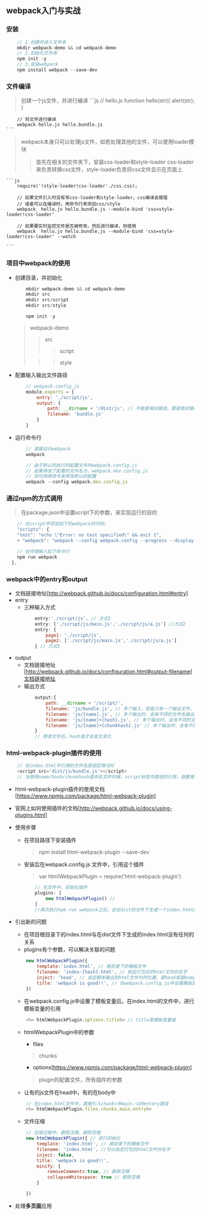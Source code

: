 ## webpack入门与实战

### 安装
```js
	// 1.创建并进入文件夹
	mkdir webpack-demo && cd webpack-demo
	// 2.初始化文件库
	npm init -y
	// 3.安装webpack
	npm install webpack --save-dev
```

### 文件编译
> 创建一个js文件，并进行编译
	```js
		// hello.js
		function hello(str){
			alert(str);
		}

		// 将文件进行编译
		webpack hello.js hello.bundle.js
	```

> webpack本身只可以处理js文件，如若处理其他的文件，可以使用loader模块
>> 首先在相关的文件夹下，安装css-loader和style-loader
>> css-loader 来负责转换css文件，style-loader负责将css文件显示在页面上

	```js
		require('!style-loader!css-loader'./css.css);

		// 如果文件引入时没有写css-loader和style-loader，css编译会报错
		// 或者可以在编译时，用命令行来添加css/style
		webpack	 hello.js hello.bundle.js --module-bind 'css=style-loader!css-loader'

		// 如果要实时监控文件是否被修改，然后进行编译，则使用
		webpack	 hello.js hello.bundle.js --module-bind 'css=style-loader!css-loader' --watch

	```

### 项目中webpack的使用 
+ 创建目录，并初始化
	```js
		mkdir webpack-demo && cd webpack-demo
		mkdir src
		mkdir src/script
		mkdir src/style

		npm init -y
	```
	> webpack-demo
	>> src
	>>> script
	>
	>>> style

+ 配置输入输出文件路径
	```js
		// webpack.config.js
		module.exports = {
			entry: './script/js',
			output: {
				path: __dirname + '/dist/js', // 不能是相对路径，要是绝对路径
				filename: 'bundle.js'
			}
		}
	```
+ 运行命令行
	```js
		// 直接运行webpack
		webpack

		// 由于默认的执行的配置文件时webpack.config.js
		// 如果修改了配置的文件名为，webpack.dev.config.js
		// 则可用用命令来修改默认的配置
		webpack --config webpack.dev.config.js
	```

### 通过npm的方式调用
> 在package.json中设置script下的参数，来实现运行的目的
```js
	// 在script中添加如下的webpack的代码，
	"scripts": {
    "test": "echo \"Error: no test specified\" && exit 1",
    + "webpack": "webpack --config webpack.config --progress --display-modules --colors --display-reasons"

    // 在终端输入如下命令行
    npm run webpack
  },
```

### webpack中的entry和output
+ 文档链接地址[http://webpack.github.io/docs/configuration.html#entry]
+ entry
	- 三种输入方式
		```js
			entry:'./script/js', // 方式1
			entry: ['./script/js/main.js','./script/js/a.js'] //方式2
			entry: {
				page1: './script/js',
				page2: ['./script/js/main.js','./script/js/a.js']
			} // 方式3

		```
+ output
	- 文档链接地址[http://webpack.github.io/docs/configuration.html#output-filename]文档链接地址
	- 输出方式
		```js
			output:{
				path: __dirname + '/script/',
				filename: 'js/bundle.js', // 多个输入，但是只有一个输出文件，有些不合理
				filename: 'js/[name].js', // 多个输出时，会有不同的文件名输出，用各自的name
				filename: 'js/[name]+[hash].js', // 多个输出时，会有不同的文件名输出，用各自的name+hash
				filename: 'js/[name]+[chunkhash].js' // 多个输出时，会有不同的文件名输出，用各自的name+chunkhash
			}
			// 修改文件后，hash值才会发生变化
		```


### html-webpack-plugin插件的使用
```js
	// 在index.html中引用的文件名是固定情况时
	<script src='dist/js/bundle.js'></script>
	// 当使用name/hash/chunkhash值命名文件时候，script标签内路径的引用，就要使用html-webpack-plugin插件
```
+ html-webpack-plugin插件的使用文档[https://www.npmjs.com/package/html-webpack-plugin]
+ 官网上如何使用插件的文档[http://webpack.github.io/docs/using-plugins.html]
+ 使用步骤
	- 在项目路径下安装插件 
		> npm install html-webpack-plugin --save-dev
	- 安装后在webpack.config.js 文件中，引用这个插件
		> var htmlWebpackPlugin = require('html-webpack-plugin')
		```js
			// 在文件中，初始化插件
			plugins: [
				new htmlWebpackPlugin() //
			]
			//再次执行npm run webpack之后，会在dist的文件下生成一个index.htmlde文件
		```
+ 引出新的问题
	- 在项目根目录下的index.html与在dist文件下生成的index.html没有任何的关系
	- plugins有个参数，可以解决关联的问题
	```js
		new htmlWebpackPlugin({
			template:'index.html', // 根目录下的模板文件
			filename: 'index-[hash].html', // 制定打包后的html文件的名字
			inject: 'head', // 自定脚本输出到html文件中的位置，是head或是body标签，若果不使用，则设置为false
			title: 'webpack is good!!', // 在webpack.config.js中设置模版变量值，可以在页面中展示
		})
	```
	- 在webpack.config.js中设置了模板变量后，在index.html的文件中，进行模板变量的引用
	```js
		<%= htmlWebpackPlugin.options.title%> // title是模板变量值
	```

	- htmlWebpackPlugin中的参数
		* files
		> chunks
		* options[https://www.npmjs.com/package/html-webpack-plugin]
		> plugin的配置文件，所有插件的参数

	- 让有的js文件在head中，有的在body中
	```js
		// 在index.html文件中，直接引入chunks中main／a的entery路径
		<%= htmlWebpackPlugin.files.chunks.main.entry%>
	```

	- 文件压缩
	```js
		// 压缩过程中，删除注释，删除空格
		new htmlWebpackPlugin({ // 进行初始化
			template: 'index.html', // 根目录下的模板文件
			filename: 'index.html', //可以指定打包后html文件的名字
			inject: false,
			title: 'webpack is good!!',
			minify: {
				removeComments:true, // 删除注释
				collapseWhitespace: true // 删除空格
			}

		}) 
	```

+ 处理**多页面**应用



	





